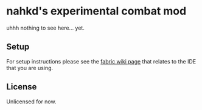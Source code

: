# nahkd's experimental combat mod
uhhh nothing to see here... yet.

## Setup
For setup instructions please see the [fabric wiki page](https://fabricmc.net/wiki/tutorial:setup) that relates to the IDE that you are using.

## License
Unlicensed for now.
